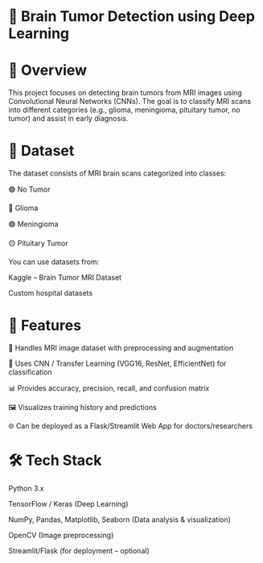 # 🧠 Brain Tumor Detection using Deep Learning
# 📌 Overview

This project focuses on detecting brain tumors from MRI images using Convolutional Neural Networks (CNNs).
The goal is to classify MRI scans into different categories (e.g., glioma, meningioma, pituitary tumor, no tumor) and assist in early diagnosis.

# 📂 Dataset

The dataset consists of MRI brain scans categorized into classes:

🟢 No Tumor

🔵 Glioma

🟣 Meningioma

🟡 Pituitary Tumor

You can use datasets from:

Kaggle – Brain Tumor MRI Dataset

Custom hospital datasets

# 🚀 Features

📂 Handles MRI image dataset with preprocessing and augmentation

🧠 Uses CNN / Transfer Learning (VGG16, ResNet, EfficientNet) for classification

📊 Provides accuracy, precision, recall, and confusion matrix

🖼 Visualizes training history and predictions

🌐 Can be deployed as a Flask/Streamlit Web App for doctors/researchers

# 🛠️ Tech Stack

Python 3.x

TensorFlow / Keras (Deep Learning)

NumPy, Pandas, Matplotlib, Seaborn (Data analysis & visualization)

OpenCV (Image preprocessing)

Streamlit/Flask (for deployment – optional)
